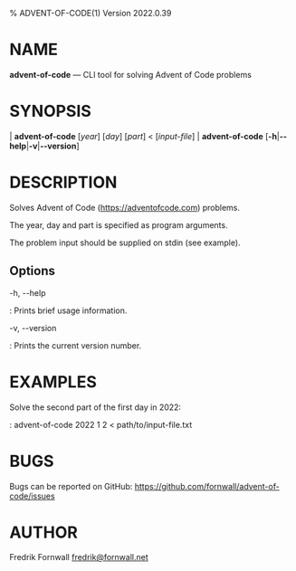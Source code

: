 % ADVENT-OF-CODE(1) Version 2022.0.39

NAME
====

**advent-of-code** — CLI tool for solving Advent of Code problems

SYNOPSIS
========

| **advent-of-code** \[_year_] \[_day_] \[_part_] < \[_input-file_]
| **advent-of-code** \[**-h**|**\--help**|**-v**|**\--version**]

DESCRIPTION
===========

Solves Advent of Code (https://adventofcode.com) problems.

The year, day and part is specified as program arguments.

The problem input should be supplied on stdin (see example).

Options
-------

-h, \--help

:   Prints brief usage information.

-v, \--version

:   Prints the current version number.

EXAMPLES
========

Solve the second part of the first day in 2022:

:   advent-of-code 2022 1 2 < path/to/input-file.txt

BUGS
====

Bugs can be reported on GitHub: https://github.com/fornwall/advent-of-code/issues

AUTHOR
======

Fredrik Fornwall <fredrik@fornwall.net>
